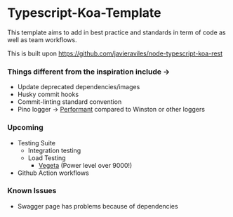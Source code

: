 # Typescript-Koa-Template

This template aims to add in best practice and standards in term of code as well as team workflows.

This is built upon https://github.com/javieraviles/node-typescript-koa-rest

### Things different from the inspiration include -> 
  - Update deprecated dependencies/images
  - Husky commit hooks 
  - Commit-linting standard convention
  - Pino logger -> [Performant](https://github.com/pinojs/pino/blob/master/docs/benchmarks.md) compared to Winston or other loggers

### Upcoming
  - Testing Suite
    - Integration testing 
    - Load Testing
      - [Vegeta](https://github.com/tsenart/vegeta) (Power level over 9000!)
  - Github Action workflows
### Known Issues
  - Swagger page has problems because of dependencies